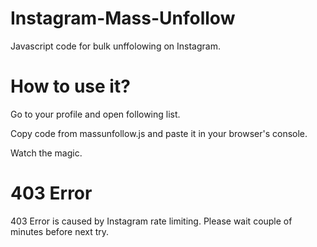 # Instagram-Mass-Unfollow
Javascript code for bulk unffolowing on Instagram.

# How to use it?
Go to your profile and open following list.

Copy code from massunfollow.js and paste it in your browser's console.

Watch the magic.

# 403 Error

403 Error is caused by Instagram rate limiting. Please wait couple of minutes before next try.

